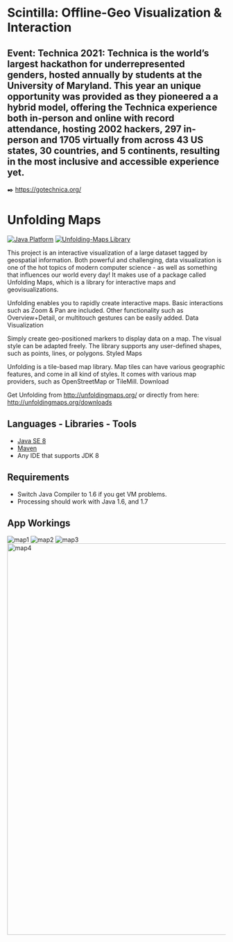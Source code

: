 # Scintilla: Offline-Geo Visualization & Interaction

## Event: Technica 2021: Technica is the world’s largest hackathon for underrepresented genders, hosted annually by students at the University of Maryland. This year an unique opportunity was provided as they pioneered a a hybrid model, offering the Technica experience both in-person and online with record attendance, hosting 2002 hackers, 297 in-person and 1705 virtually from across 43 US states, 30 countries, and 5 continents, resulting in the most inclusive and accessible experience yet.

:black_nib: https://gotechnica.org/

# Unfolding Maps

[![Java Platform](https://img.shields.io/badge/platform-Java-blue.svg)](https://docs.oracle.com/en/java/)
[![Unfolding-Maps Library](https://img.shields.io/badge/library-unfolding--maps-DC7633.svg)](http://unfoldingmaps.org)


This project is an interactive visualization of a large dataset tagged by geospatial information. 
Both powerful and challenging, data visualization is one of the hot topics of modern computer science - as well as something that influences our world every day!
It makes use of a package called Unfolding Maps, which is a library for interactive maps and geovisualizations.

Unfolding enables you to rapidly create interactive maps. Basic interactions such as Zoom & Pan are included. Other functionality such as Overview+Detail, or multitouch gestures can be easily added. Data Visualization

Simply create geo-positioned markers to display data on a map. The visual style can be adapted freely. The library supports any user-defined shapes, such as points, lines, or polygons. Styled Maps

Unfolding is a tile-based map library. Map tiles can have various geographic features, and come in all kind of styles. It comes with various map providers, such as OpenStreetMap or TileMill. Download

Get Unfolding from http://unfoldingmaps.org/ or directly from here: http://unfoldingmaps.org/downloads 

## Languages - Libraries - Tools

- [Java SE 8](https://docs.oracle.com/javase/8/docs/)
- [Maven](https://maven.apache.org/what-is-maven.html)
- Any IDE that supports JDK 8


## Requirements

- Switch Java Compiler to 1.6 if you get VM problems. 
- Processing should work with Java 1.6, and 1.7

## App Workings
![map1](https://user-images.githubusercontent.com/73738414/141683896-badd691d-3c8a-4197-97ae-216957e37972.png)
![map2](https://user-images.githubusercontent.com/73738414/141683908-bc942446-c4db-4721-8348-fed91e686c32.png)
![map3](https://user-images.githubusercontent.com/73738414/141683923-e729a00e-e857-4c42-9909-b23688a8c162.png)
<img width="903" alt="map4" src="https://user-images.githubusercontent.com/73738414/141683931-afddafd2-2cdf-4c24-ab4a-054a47ce9b3b.png">



